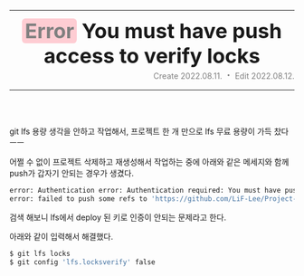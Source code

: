 <hr> <!-- Header -->
<div align="center" style="font-weight: bold; font-size: 36px;">
    <span class="Error" style="color: gray; background-color: rgb(254 205 211); border-radius: 0.4rem;"><span style="margin: 0.3rem;">Error</span></span>
    <span>You must have push access to verify locks</span>
</div>
<div align="right" style="color: gray;">
    <span>Create </span><span>2022.08.11.</span>
    <span style="margin: 4px; font-weight: bold; font-size: 20px;">·</span>
    <span>Edit </span><span>2022.08.12.</span>
</div>
<hr>
<br>
<br>

git lfs 용량 생각을 안하고 작업해서,
프로젝트 한 개 만으로 lfs 무료 용량이 가득 찼다 ㅡㅡ

어쩔 수 없이 프로젝트 삭제하고 재생성해서 작업하는 중에 아래와 같은 메세지와 함께 push가 갑자기 안되는 경우가 생겼다.

```bash
error: Authentication error: Authentication required: You must have push access to verify locks
error: failed to push some refs to 'https://github.com/LiF-Lee/Project-A.git'
```

검색 해보니 lfs에서 deploy 된 키로 인증이 안되는 문제라고 한다.

아래와 같이 입력해서 해결했다.

```bash
$ git lfs locks
$ git config 'lfs.locksverify' false
```